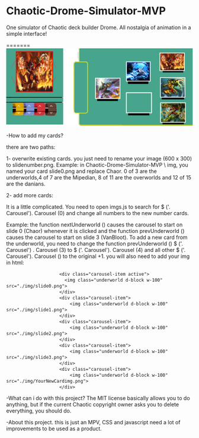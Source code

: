 # Chaotic-Drome-Simulator-MVP
 One simulator of Chaotic deck builder Drome. All nostalgia of animation in a simple interface! 


 
=======
 <img src="./img/battletemplatereEXEMPLE.png">


-How to add my cards?

there are two paths:

1- overwrite existing cards. you just need to rename your image (600 x 300) to slidenumber.png.
Example: in Chaotic-Drome-Simulator-MVP \ img, you named your card slide0.png and replace Chaor.
0 of 3 are the underworlds,4 of 7 are the Mipedian, 8 of 11 are the overworlds  and 12 of 15 are the danians.

2- add more cards:

It is a little complicated. You need to open imgs.js to search for $ ('. Carousel'). Carousel (0) and change all numbers  to the new number cards. 

Example: the function nextUnderworld ()  causes the carousel to start on slide 0 (Chaor) whenever it is clicked and the  function prevUnderworld ()  causes the carousel to start on slide 3 (VanBloot). To add a new card from the underworld, you need to change the function prevUnderworld () $ ('. Carousel') . Carousel (3) to $ ('. Carousel'). Carousel (4) and all other $ ('. Carousel'). Carousel () to the original +1. you will also need to add your img in html:


                        <div class="carousel-item active">
                          <img class="underworld d-block w-100" src="./img/slide0.png">
                        </div>
                        <div class="carousel-item">
                            <img class="underworld d-block w-100" src="./img/slide1.png">
                        </div>
                        <div class="carousel-item">
                            <img class="underworld d-block w-100" src="./img/slide2.png">
                        </div>
                        <div class="carousel-item">
                            <img class="underworld d-block w-100" src="./img/slide3.png">
                        </div>
                        <div class="carousel-item">
                            <img class="underworld d-block w-100" src="./img/YourNewCardimg.png">
                        </div>
                 
                        
                        
 -What can i do with this project?
The MIT license basically allows you to do anything, but if the current Chaotic copyright owner asks you to delete everything, you should do.

-About this project.
this is just an MPV, CSS and javascript need a lot of improvements to be used as a product.


